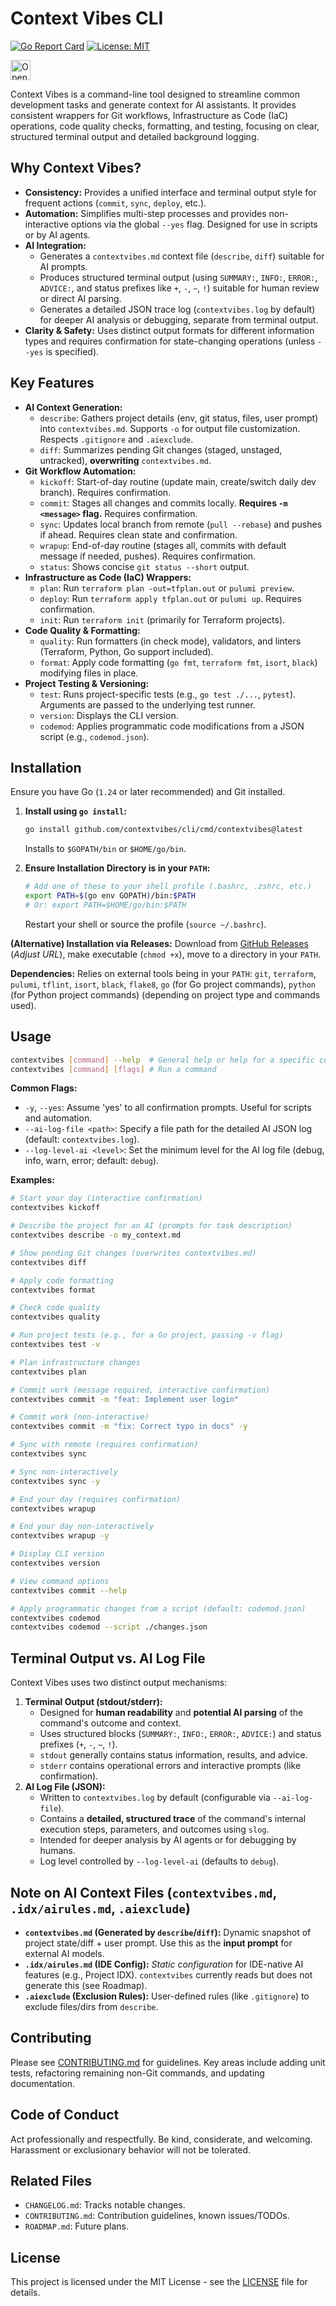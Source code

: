 # Context Vibes CLI

[![Go Report Card](https://goreportcard.com/badge/github.com/contextvibes/cli)](https://goreportcard.com/report/github.com/contextvibes/cli)
[![License: MIT](https://img.shields.io/badge/License-MIT-yellow.svg)](https://opensource.org/licenses/MIT)
<!-- Open in Firebase Studio Button -->
<a href="https://studio.firebase.google.com/import?url=https%3A%2F%2Fgithub.com%2Fcontextvibes%2Fcli"> <!-- Verify this URL! -->
  <picture>
    <source
      media="(prefers-color-scheme: dark)"
      srcset="https://cdn.firebasestudio.dev/btn/open_dark_32.svg">
    <source
      media="(prefers-color-scheme: light)"
      srcset="https://cdn.firebasestudio.dev/btn/open_light_32.svg">
    <img
      height="32"
      alt="Open in Firebase Studio"
      src="https://cdn.firebasestudio.dev/btn/open_blue_32.svg">
  </picture>
</a>
<!-- End Button -->

Context Vibes is a command-line tool designed to streamline common development tasks and generate context for AI assistants. It provides consistent wrappers for Git workflows, Infrastructure as Code (IaC) operations, code quality checks, formatting, and testing, focusing on clear, structured terminal output and detailed background logging.

## Why Context Vibes?

*   **Consistency:** Provides a unified interface and terminal output style for frequent actions (`commit`, `sync`, `deploy`, etc.).
*   **Automation:** Simplifies multi-step processes and provides non-interactive options via the global `--yes` flag. Designed for use in scripts or by AI agents.
*   **AI Integration:**
    *   Generates a `contextvibes.md` context file (`describe`, `diff`) suitable for AI prompts.
    *   Produces structured terminal output (using `SUMMARY:`, `INFO:`, `ERROR:`, `ADVICE:`, and status prefixes like `+`, `-`, `~`, `!`) suitable for human review or direct AI parsing.
    *   Generates a detailed JSON trace log (`contextvibes.log` by default) for deeper AI analysis or debugging, separate from terminal output.
*   **Clarity & Safety:** Uses distinct output formats for different information types and requires confirmation for state-changing operations (unless `--yes` is specified).

## Key Features

*   **AI Context Generation:**
    *   `describe`: Gathers project details (env, git status, files, user prompt) into `contextvibes.md`. Supports `-o` for output file customization. Respects `.gitignore` and `.aiexclude`.
    *   `diff`: Summarizes pending Git changes (staged, unstaged, untracked), **overwriting** `contextvibes.md`.
*   **Git Workflow Automation:**
    *   `kickoff`: Start-of-day routine (update main, create/switch daily dev branch). Requires confirmation.
    *   `commit`: Stages all changes and commits locally. **Requires `-m <message>` flag.** Requires confirmation.
    *   `sync`: Updates local branch from remote (`pull --rebase`) and pushes if ahead. Requires clean state and confirmation.
    *   `wrapup`: End-of-day routine (stages all, commits with default message if needed, pushes). Requires confirmation.
    *   `status`: Shows concise `git status --short` output.
*   **Infrastructure as Code (IaC) Wrappers:**
    *   `plan`: Run `terraform plan -out=tfplan.out` or `pulumi preview`.
    *   `deploy`: Run `terraform apply tfplan.out` or `pulumi up`. Requires confirmation.
    *   `init`: Run `terraform init` (primarily for Terraform projects).
*   **Code Quality & Formatting:**
    *   `quality`: Run formatters (in check mode), validators, and linters (Terraform, Python, Go support included).
    *   `format`: Apply code formatting (`go fmt`, `terraform fmt`, `isort`, `black`) modifying files in place.
*   **Project Testing & Versioning:**
    *   `test`: Runs project-specific tests (e.g., `go test ./...`, `pytest`). Arguments are passed to the underlying test runner.
    *   `version`: Displays the CLI version.
    *   `codemod`: Applies programmatic code modifications from a JSON script (e.g., `codemod.json`).

## Installation

Ensure you have Go (`1.24` or later recommended) and Git installed.

1.  **Install using `go install`:**
    ```bash
    go install github.com/contextvibes/cli/cmd/contextvibes@latest
    ```
    Installs to `$GOPATH/bin` or `$HOME/go/bin`.

2.  **Ensure Installation Directory is in your `PATH`:**
    ```bash
    # Add one of these to your shell profile (.bashrc, .zshrc, etc.)
    export PATH=$(go env GOPATH)/bin:$PATH
    # Or: export PATH=$HOME/go/bin:$PATH
    ```
    Restart your shell or source the profile (`source ~/.bashrc`).

**(Alternative) Installation via Releases:** Download from [GitHub Releases](https://github.com/contextvibes/cli/releases) (*Adjust URL*), make executable (`chmod +x`), move to a directory in your `PATH`.

**Dependencies:** Relies on external tools being in your `PATH`: `git`, `terraform`, `pulumi`, `tflint`, `isort`, `black`, `flake8`, `go` (for Go project commands), `python` (for Python project commands) (depending on project type and commands used).

## Usage

```bash
contextvibes [command] --help  # General help or help for a specific command
contextvibes [command] [flags] # Run a command
```

**Common Flags:**

*   `-y`, `--yes`: Assume 'yes' to all confirmation prompts. Useful for scripts and automation.
*   `--ai-log-file <path>`: Specify a file path for the detailed AI JSON log (default: `contextvibes.log`).
*   `--log-level-ai <level>`: Set the minimum level for the AI log file (debug, info, warn, error; default: `debug`).

**Examples:**

```bash
# Start your day (interactive confirmation)
contextvibes kickoff

# Describe the project for an AI (prompts for task description)
contextvibes describe -o my_context.md

# Show pending Git changes (overwrites contextvibes.md)
contextvibes diff

# Apply code formatting
contextvibes format

# Check code quality
contextvibes quality

# Run project tests (e.g., for a Go project, passing -v flag)
contextvibes test -v

# Plan infrastructure changes
contextvibes plan

# Commit work (message required, interactive confirmation)
contextvibes commit -m "feat: Implement user login"

# Commit work (non-interactive)
contextvibes commit -m "fix: Correct typo in docs" -y

# Sync with remote (requires confirmation)
contextvibes sync

# Sync non-interactively
contextvibes sync -y

# End your day (requires confirmation)
contextvibes wrapup

# End your day non-interactively
contextvibes wrapup -y

# Display CLI version
contextvibes version

# View command options
contextvibes commit --help

# Apply programmatic changes from a script (default: codemod.json)
contextvibes codemod
contextvibes codemod --script ./changes.json
```

## Terminal Output vs. AI Log File

Context Vibes uses two distinct output mechanisms:

1.  **Terminal Output (stdout/stderr):**
    *   Designed for **human readability** and **potential AI parsing** of the command's outcome and context.
    *   Uses structured blocks (`SUMMARY:`, `INFO:`, `ERROR:`, `ADVICE:`) and status prefixes (`+`, `-`, `~`, `!`).
    *   `stdout` generally contains status information, results, and advice.
    *   `stderr` contains operational errors and interactive prompts (like confirmation).
2.  **AI Log File (JSON):**
    *   Written to `contextvibes.log` by default (configurable via `--ai-log-file`).
    *   Contains a **detailed, structured trace** of the command's internal execution steps, parameters, and outcomes using `slog`.
    *   Intended for deeper analysis by AI agents or for debugging by humans.
    *   Log level controlled by `--log-level-ai` (defaults to `debug`).

## Note on AI Context Files (`contextvibes.md`, `.idx/airules.md`, `.aiexclude`)

*   **`contextvibes.md` (Generated by `describe`/`diff`):** Dynamic snapshot of project state/diff + user prompt. Use this as the **input prompt** for external AI models.
*   **`.idx/airules.md` (IDE Config):** *Static configuration* for IDE-native AI features (e.g., Project IDX). `contextvibes` currently reads but does not generate this (see Roadmap).
*   **`.aiexclude` (Exclusion Rules):** User-defined rules (like `.gitignore`) to exclude files/dirs from `describe`.

## Contributing

Please see [CONTRIBUTING.md](CONTRIBUTING.md) for guidelines. Key areas include adding unit tests, refactoring remaining non-Git commands, and updating documentation.

## Code of Conduct

Act professionally and respectfully. Be kind, considerate, and welcoming. Harassment or exclusionary behavior will not be tolerated.

## Related Files

*   `CHANGELOG.md`: Tracks notable changes.
*   `CONTRIBUTING.md`: Contribution guidelines, known issues/TODOs.
*   `ROADMAP.md`: Future plans.

## License

This project is licensed under the MIT License - see the [LICENSE](LICENSE) file for details.